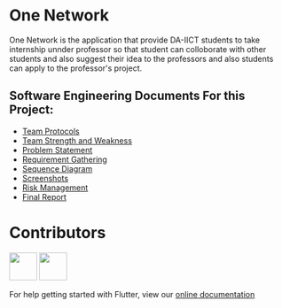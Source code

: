 # One Network
One Network is the application that provide DA-IICT students to take internship unnder professor so that student can colloborate with other students and also suggest their idea to the professors and also students can apply to the professor's project.
## Software Engineering Documents For this Project:
- [Team Protocols](https://drive.google.com/drive/folders/1N4hCcEEItlv_GdbejgU3_nyhcd2iYW82?usp=sharing)
- [Team Strength and Weakness](https://drive.google.com/open?id=146mPMqSuNjafWBo-b9oqDDUtU2K6eBck)
- [Problem Statement](https://drive.google.com/open?id=1-5BBaj5tZyqltuJYKyOGWm2Ytzio3QhL5URPNNS8p_c)
- [Requirement Gathering](https://drive.google.com/drive/folders/1lWZmuqtWTKLIKkJ1TkXya_-_7BN3kj_m?usp=sharing)
- [Sequence Diagram](https://drive.google.com/drive/folders/1aZCD7y3kOrHCYBjdMg-RCYWp_Fri9_6N?usp=sharing)
- [Screenshots](https://drive.google.com/open?id=1qpeTUOwqqNxO4l4j-XCNwsmbb9su8aXV)
- [Risk Management](https://drive.google.com/open?id=1n51GIVWcukIlnVm1U6l_ZKM7ofzUgE7KvNasB5u-45w)
- [Final Report](https://drive.google.com/open?id=1f1Rwf8Zu1bpHX4aj8a6oFSEXuAt4Um9_708KkmOclGU)


# Contributors
<a href="https://sourcerer.io/vishweshsoni"><img src="https://avatars3.githubusercontent.com/u/19241147?v=4" height="50px" width="50px" alt=""/></a>
<a href="https://sourcerer.io/taher27"><img src="https://avatars1.githubusercontent.com/u/34998783?v=4" height="50px" width="50px" alt=""/></a>



For help getting started with Flutter, view our 
[online documentation](https://flutter.io/docs)

